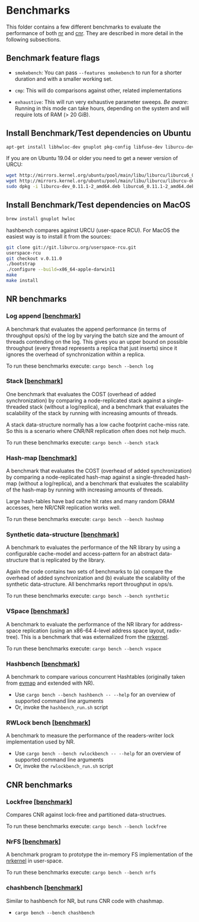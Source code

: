 # Benchmarks

This folder contains a few different benchmarks to evaluate the performance of
both [nr](../src/nr) and [cnr](../src/cnr). They are described in more detail in
the following subsections.

## Benchmark feature flags

- `smokebench`:  You can pass `--features smokebench` to run for a shorter
  duration and with a smaller working set.

- `cmp`: This will do comparisons against other, related implementations

- `exhaustive`: This will run very exhaustive parameter sweeps. *Be aware*:
  Running in this mode can take hours, depending on the system and will require
  lots of RAM (> 20 GiB).

## Install Benchmark/Test dependencies on Ubuntu

```bash
apt-get install libhwloc-dev gnuplot pkg-config libfuse-dev liburcu-dev liburcu6 clang r-base r-cran-plyr r-cran-ggplot2
```

If you are on Ubuntu 19.04 or older you need to get a newer version of URCU:

```bash
wget http://mirrors.kernel.org/ubuntu/pool/main/libu/liburcu/liburcu6_0.11.1-2_amd64.deb
wget http://mirrors.kernel.org/ubuntu/pool/main/libu/liburcu/liburcu-dev_0.11.1-2_amd64.deb
sudo dpkg -i liburcu-dev_0.11.1-2_amd64.deb liburcu6_0.11.1-2_amd64.deb
```

## Install Benchmark/Test dependencies on MacOS

```bash
brew install gnuplot hwloc
```

hashbench compares against URCU (user-space RCU). For MacOS the easiest
way is to install it from the sources:

```bash
git clone git://git.liburcu.org/userspace-rcu.git
userspace-rcu
git checkout v.0.11.0
./bootstrap
./configure --build=x86_64-apple-darwin11
make
make install
```

## NR benchmarks

### Log append [[benchmark](log.rs)]

A benchmark that evaluates the append performance (in terms of throughput ops/s)
of the log by varying the batch size and the amount of threads contending on the
log. This gives you an upper bound on possible throughput (every thread
represents a replica that just inserts) since it ignores the overhead of
synchronization within a replica.

To run these benchmarks execute:
`cargo bench --bench log`

### Stack [[benchmark](stack.rs)]

One benchmark that evaluates the COST (overhead of added synchronization) by
comparing a node-replicated stack against a single-threaded stack (without a
log/replica), and a benchmark that evaluates the scalability of the stack by
running with increasing amounts of threads.

A stack data-structure normally has a low cache footprint cache-miss rate. So
this is a scenario where CNR/NR replication often does not help much.

To run these benchmarks execute:
`cargo bench --bench stack`

### Hash-map [[benchmark](hashmap/main.rs)]

A benchmark that evaluates the COST (overhead of added synchronization) by
comparing a node-replicated hash-map against a single-threaded hash-map (without
a log/replica), and a benchmark that evaluates the scalability of the hash-map
by running with increasing amounts of threads.

Large hash-tables have bad cache hit rates and many random DRAM accesses, here
NR/CNR replication works well.

To run these benchmarks execute:
`cargo bench --bench hashmap`

### Synthetic data-structure [[benchmark](synthetic.rs)]

A benchmark to evaluates the performance of the NR library by using a
configurable cache-model and access-pattern for an abstract data-structure that
is replicated by the library.

Again the code contains two sets of benchmarks to (a) compare the overhead of
added synchronization and (b) evaluate the scalability of the synthetic
data-structure. All benchmarks report throughput in ops/s.

To run these benchmarks execute:
`cargo bench --bench synthetic`

### VSpace [[benchmark](vspace.rs)]

A benchmark to evaluate the performance of the NR library for address-space
replication (using an x86-64 4-level address space layout, radix-tree). This is
a benchmark that was externalized from the
[nrkernel](https://github.com/vmware-labs/node-replicated-kernel).

To run these benchmarks execute:
`cargo bench --bench vspace`

### Hashbench [[benchmark](hashbench)]

A benchmark to compare various concurrent Hashtables (originally taken from
[evmap](https://github.com/jonhoo/rust-evmap) and extended with NR).

- Use `cargo bench --bench hashbench -- --help` for an overview of supported
  command line arguments
- Or, invoke the `hashbench_run.sh` script

### RWLock bench [[benchmark](rwlockbench)]

A benchmark to measure the performance of the readers-writer lock implementation
used by NR.

- Use `cargo bench --bench rwlockbench -- --help` for an overview of supported
  command line arguments
- Or, invoke the `rwlockbench_run.sh` script

## CNR benchmarks

### Lockfree [[benchmark](lockfree)]

Compares CNR against lock-free and partitioned data-structrues.

To run these benchmarks execute:
`cargo bench --bench lockfree`

### NrFS [[benchmark](nrfs.rs)]

A benchmark program to prototype the in-memory FS implementation of the
[nrkernel](https://github.com/vmware-labs/node-replicated-kernel) in user-space.

To run these benchmarks execute:
`cargo bench --bench nrfs`

### chashbench [[benchmark](chashbench.rs)]

Similar to hashbench for NR, but runs CNR code with chashmap.

- `cargo bench --bench chashbench`
